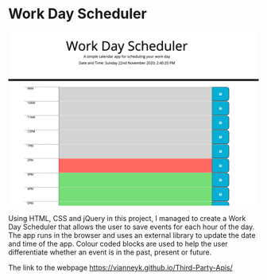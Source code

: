 # Work Day Scheduler

![ProjectImage](Image/work-day.png)

Using HTML, CSS and jQuery in this project, I managed to create a Work Day Scheduler that allows the user to save events for each hour of the day. The app runs in the browser and uses an external library to update the date and time of the app. Colour coded blocks are used to help the user differentiate whether an event is in the past, present or future.

The link to the webpage https://vianneyk.github.io/Third-Party-Apis/
